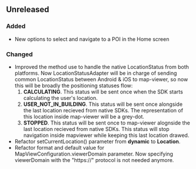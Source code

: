 ## Unreleased

### Added
* New options to select and navigate to a POI in the Home screen

### Changed

* Improved the method use to handle the native LocationStatus from both platforms. Now LocationStatusAdapter will be in charge of sending common LocationStatus between Android & iOS to map-viewer, so now this will be broadly the positioning statuses flow:
    1. **CALCULATING**. This status will be sent once when the SDK starts calculating the user's location.
    2. **USER_NOT_IN_BUILDING**. This status will be sent once alongside the last location recieved from native SDKs. The representation of this location inside map-viewer will be a grey-dot.
    3. **STOPPED**. This status will be sent once to map-viewer alognside the last location recieved from native SDKs. This status will stop navigation inside mapviewer while keeping this last location drawed.
* Refactor setCurrentLocation() parameter from **dynamic** to **Location**.
* Refactor format and default value for MapViewConfiguration.viewerDomain parameter. Now specifying viewerDomain with the "https://" protocol is not needed anymore.
